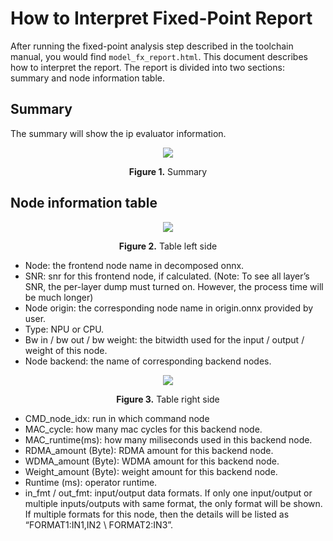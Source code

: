 # How to Interpret Fixed-Point Report

After running the fixed-point analysis step described in the toolchain manual, you would find `model_fx_report.html`.
This document describes how to interpret the report. The report is divided into two sections: summary and node
information table.

## Summary

The summary will show the ip evaluator information.

<div align="center">
<img src="../../imgs/fx_report/summary.png">
<p><span style="font-weight: bold;">Figure 1.</span> Summary </p>
</div>

## Node information table

<div align="center">
<img src="../../imgs/fx_report/table_1.png">
<p><span style="font-weight: bold;">Figure 2.</span> Table left side </p>
</div>

* Node: the frontend node name in decomposed onnx.
* SNR: snr for this frontend node, if calculated. (Note: To see all layer’s SNR, the per-layer dump must turned on. However, the process time will be much longer)
* Node origin: the corresponding node name in origin.onnx provided by user.
* Type: NPU or CPU.
* Bw in / bw out / bw weight: the bitwidth used for the input / output / weight of this node.
* Node backend: the name of corresponding backend nodes.

<div align="center">
<img src="../../imgs/fx_report/table_2.png">
<p><span style="font-weight: bold;">Figure 3.</span> Table right side </p>
</div>

* CMD_node_idx: run in which command node
* MAC_cycle: how many mac cycles for this backend node.
* MAC_runtime(ms): how many miliseconds used in this backend node.
* RDMA_amount (Byte): RDMA amount for this backend node.
* WDMA_amount (Byte): WDMA amount for this backend node.
* Weight_amount (Byte): weight amount for this backend node.
* Runtime (ms): operator runtime.
* in_fmt / out_fmt: input/output data formats. If only one input/output or multiple inputs/outputs with same format, the only format will be shown. If multiple formats for this node, then the details will be listed as “FORMAT1:IN1,IN2 \\ FORMAT2:IN3”.
